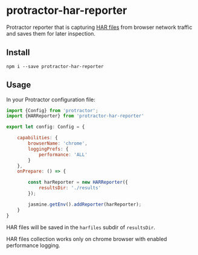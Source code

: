 # protractor-har-reporter

Protractor reporter that is capturing [HAR files](https://en.wikipedia.org/wiki/HAR_(file_format)) from browser network traffic and saves them for later inspection.

## Install

```
npm i --save protractor-har-reporter
```

## Usage

In your Protractor configuration file:

```js
import {Config} from 'protractor';
import {HARReporter} from 'protractor-har-reporter'

export let config: Config = {

    capabilities: {
        browserName: 'chrome',
        loggingPrefs: {
            performance: 'ALL'
        }
    },
    onPrepare: () => {

        const harReporter = new HARReporter({
            resultsDir: './results'
        });

        jasmine.getEnv().addReporter(harReporter);
    }
}
```

HAR files will be saved in the `harfiles` subdir of `resultsDir`.

HAR files collection works only on chrome browser with enabled performance logging.

